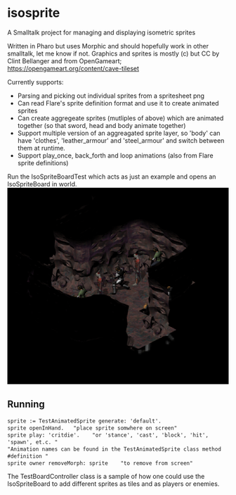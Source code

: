 # isosprite
A Smalltalk project for managing and displaying isometric sprites

Written in Pharo but uses Morphic and should hopefully work in other smalltalk, let me know if not.
Graphics and sprites is mostly (c) but CC by Clint Bellanger and from OpenGameart; https://opengameart.org/content/cave-tileset

Currently supports:
* Parsing and picking out individual sprites from a spritesheet png
* Can read Flare's sprite definition format and use it to create animated sprites
* Can create aggregeate sprites (mutliples of above) which are animated together (so that sword, head and body animate together)
* Support multiple version of an aggreagated sprite layer, so 'body' can have 'clothes', 'leather_armour' and 'steel_armour' and switch between them at runtime.
* Support play_once, back_forth and loop animations (also from Flare sprite definitions)

Run the IsoSpriteBoardTest which acts as just an example and opens an IsoSpriteBoard in world.
![image](https://github.com/psvensson/isosprite/blob/main/Screenshot%20from%202021-03-05%2015-22-58.png)


## Running 
```
sprite := TestAnimatedSprite generate: 'default'.
sprite openInHand.   "place sprite somwhere on screen"
sprite play: 'critdie'.    "or 'stance', 'cast', 'block', 'hit', 'spawn', et.c. "
"Animation names can be found in the TestAnimatedSprite class method #definition "
sprite owner removeMorph: sprite    "to remove from screen"
```

The TestBoardController class is a sample of how one could use the IsoSpriteBoard to add different sprites as tiles and as players or enemies.
